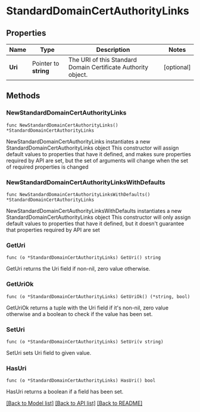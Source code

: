 # StandardDomainCertAuthorityLinks

## Properties

Name | Type | Description | Notes
------------ | ------------- | ------------- | -------------
**Uri** | Pointer to **string** | The URI of this Standard Domain Certificate Authority object. | [optional] 

## Methods

### NewStandardDomainCertAuthorityLinks

`func NewStandardDomainCertAuthorityLinks() *StandardDomainCertAuthorityLinks`

NewStandardDomainCertAuthorityLinks instantiates a new StandardDomainCertAuthorityLinks object
This constructor will assign default values to properties that have it defined,
and makes sure properties required by API are set, but the set of arguments
will change when the set of required properties is changed

### NewStandardDomainCertAuthorityLinksWithDefaults

`func NewStandardDomainCertAuthorityLinksWithDefaults() *StandardDomainCertAuthorityLinks`

NewStandardDomainCertAuthorityLinksWithDefaults instantiates a new StandardDomainCertAuthorityLinks object
This constructor will only assign default values to properties that have it defined,
but it doesn't guarantee that properties required by API are set

### GetUri

`func (o *StandardDomainCertAuthorityLinks) GetUri() string`

GetUri returns the Uri field if non-nil, zero value otherwise.

### GetUriOk

`func (o *StandardDomainCertAuthorityLinks) GetUriOk() (*string, bool)`

GetUriOk returns a tuple with the Uri field if it's non-nil, zero value otherwise
and a boolean to check if the value has been set.

### SetUri

`func (o *StandardDomainCertAuthorityLinks) SetUri(v string)`

SetUri sets Uri field to given value.

### HasUri

`func (o *StandardDomainCertAuthorityLinks) HasUri() bool`

HasUri returns a boolean if a field has been set.


[[Back to Model list]](../README.md#documentation-for-models) [[Back to API list]](../README.md#documentation-for-api-endpoints) [[Back to README]](../README.md)


